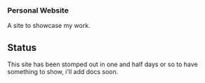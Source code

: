 ### Personal Website

A site to showcase my work.

## Status

This site has been stomped out in one and half days or so to have something to show, i'll add docs soon.